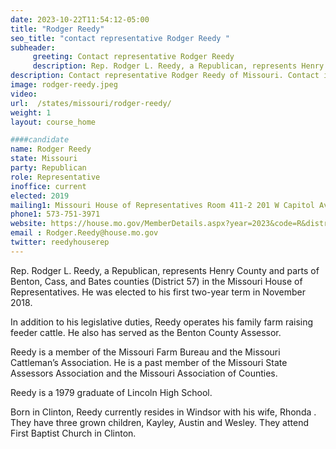 ```yaml
---
date: 2023-10-22T11:54:12-05:00
title: "Rodger Reedy"
seo_title: "contact representative Rodger Reedy "
subheader:
     greeting: Contact representative Rodger Reedy
     description: Rep. Rodger L. Reedy, a Republican, represents Henry County and parts of Benton, Cass, and Bates counties (District 57) in the Missouri House of Representatives. He was elected to his first two-year term in November 2018.
description: Contact representative Rodger Reedy of Missouri. Contact information for Rodger Reedy includes email address, phone number, and mailing address.
image: rodger-reedy.jpeg
video:
url:  /states/missouri/rodger-reedy/
weight: 1
layout: course_home

####candidate
name: Rodger Reedy
state: Missouri
party: Republican
role: Representative
inoffice: current
elected: 2019
mailing1: Missouri House of Representatives Room 411-2 201 W Capitol Ave Jefferson City, MO 65101
phone1: 573-751-3971
website: https://house.mo.gov/MemberDetails.aspx?year=2023&code=R&district=057/
email : Rodger.Reedy@house.mo.gov
twitter: reedyhouserep
---
```


Rep. Rodger L. Reedy, a Republican, represents Henry County and parts of Benton, Cass, and Bates counties (District 57) in the Missouri House of Representatives. He was elected to his first two-year term in November 2018.

In addition to his legislative duties, Reedy operates his family farm raising feeder cattle. He also has served as the Benton County Assessor.

Reedy is a member of the Missouri Farm Bureau and the Missouri Cattleman’s Association. He is a past member of the Missouri State Assessors Association and the Missouri Association of Counties.

Reedy is a 1979 graduate of Lincoln High School.

Born in Clinton, Reedy currently resides in Windsor with his wife, Rhonda . They have three grown children, Kayley, Austin and Wesley. They attend First Baptist Church in Clinton.
